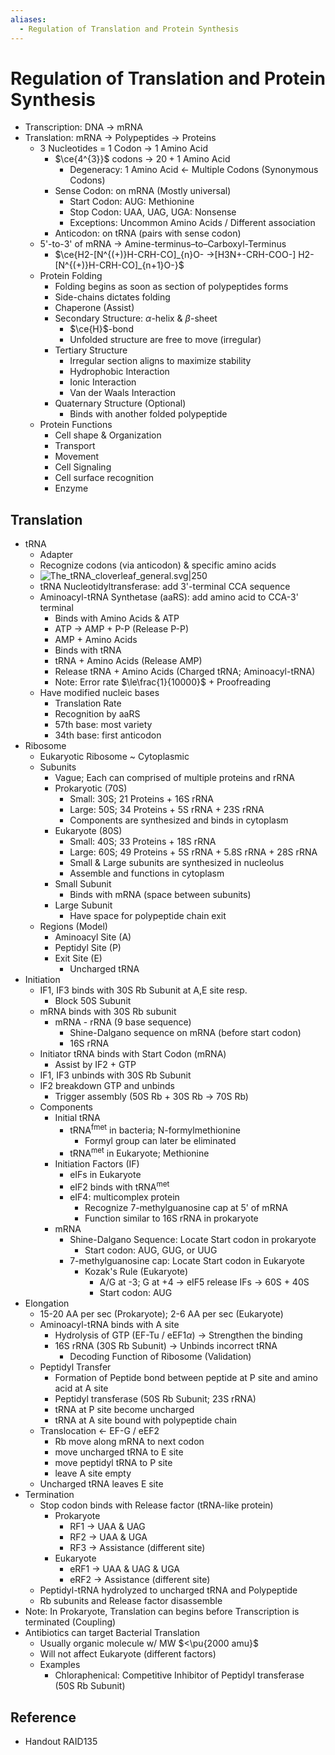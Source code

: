 ```yaml
---
aliases:
  - Regulation of Translation and Protein Synthesis
---
```


# Regulation of Translation and Protein Synthesis

- Transcription: DNA → mRNA
- Translation: mRNA → Polypeptides → Proteins
	- 3 Nucleotides = 1 Codon → 1 Amino Acid
		- $\ce{4^{3}}$ codons → $20+1$ Amino Acid
			- Degeneracy: 1 Amino Acid ← Multiple Codons (Synonymous Codons)
		- Sense Codon: on mRNA (Mostly universal)
			- Start Codon: AUG: Methionine
			- Stop Codon: UAA, UAG, UGA: Nonsense
			- Exceptions: Uncommon Amino Acids / Different association
		- Anticodon: on tRNA (pairs with sense codon)
	- 5'-to-3' of mRNA → Amine-terminus–to–Carboxyl-Terminus
		- $\ce{H2-[N^{(+)}H-CRH-CO]_{n}O- ->[H3N+-CRH-COO-] H2-[N^{(+)}H-CRH-CO]_{n+1}O-}$
	- Protein Folding
		- Folding begins as soon as section of polypeptides forms
		- Side-chains dictates folding
		- Chaperone (Assist)
		- Secondary Structure: $\alpha$-helix & $\beta$-sheet
			- $\ce{H}$-bond
			- Unfolded structure are free to move (irregular)
		- Tertiary Structure
			- Irregular section aligns to maximize stability
			- Hydrophobic Interaction
			- Ionic Interaction
			- Van der Waals Interaction
		- Quaternary Structure (Optional)
			- Binds with another folded polypeptide
	- Protein Functions
		- Cell shape & Organization
		- Transport
		- Movement
		- Cell Signaling
		- Cell surface recognition
		- Enzyme

## Translation

- tRNA
	- Adapter
	- Recognize codons (via anticodon) & specific amino acids
	- ![The\_tRNA\_cloverleaf\_general.svg|250](https://upload.wikimedia.org/wikipedia/commons/a/ae/The_tRNA_cloverleaf_general.svg)
	- tRNA Nucleotidyltransferase: add 3'-terminal CCA sequence
	- Aminoacyl-tRNA Synthetase (aaRS): add amino acid to CCA-3' terminal
		- Binds with Amino Acids & ATP
		- ATP → AMP + P-P (Release P-P)
		- AMP + Amino Acids
		- Binds with tRNA
		- tRNA + Amino Acids (Release AMP)
		- Release tRNA + Amino Acids (Charged tRNA; Aminoacyl-tRNA)
		- Note: Error rate $\le\frac{1}{10000}$ + Proofreading
	- Have modified nucleic bases
		- Translation Rate
		- Recognition by aaRS
		- 57th base: most variety
		- 34th base: first anticodon
- Ribosome
	- Eukaryotic Ribosome ~ Cytoplasmic
	- Subunits
		- Vague; Each can comprised of multiple proteins and rRNA
		- Prokaryotic (70S)
			- Small: 30S; 21 Proteins + 16S rRNA
			- Large: 50S; 34 Proteins + 5S rRNA + 23S rRNA
			- Components are synthesized and binds in cytoplasm
		- Eukaryote (80S)
			- Small: 40S; 33 Proteins + 18S rRNA
			- Large: 60S; 49 Proteins + 5S rRNA + 5.8S rRNA + 28S rRNA
			- Small & Large subunits are synthesized in nucleolus
			- Assemble and functions in cytoplasm
		- Small Subunit
			- Binds with mRNA (space between subunits)
		- Large Subunit
			- Have space for polypeptide chain exit
	- Regions (Model)
		- Aminoacyl Site (A)
		- Peptidyl Site (P)
		- Exit Site (E)
			- Uncharged tRNA
- Initiation
	- IF1, IF3 binds with 30S Rb Subunit at A,E site resp.
		- Block 50S Subunit
	- mRNA binds with 30S Rb subunit
		- mRNA - rRNA (9 base sequence)
			- Shine-Dalgano sequence on mRNA (before start codon)
			- 16S rRNA
	- Initiator tRNA binds with Start Codon (mRNA)
		- Assist by IF2 + GTP
	- IF1, IF3 unbinds with 30S Rb Subunit
	- IF2 breakdown GTP and unbinds
		- Trigger assembly (50S Rb + 30S Rb → 70S Rb)
	- Components
		- Initial tRNA
			- tRNA<sup>fmet</sup> in bacteria; N-formylmethionine
				- Formyl group can later be eliminated
			- tRNA<sup>met</sup> in Eukaryote; Methionine
		- Initiation Factors (IF)
			- eIFs in Eukaryote
			- eIF2 binds with tRNA<sup>met</sup>
			- eIF4: multicomplex protein
				- Recognize 7-methylguanosine cap at 5' of mRNA
				- Function similar to 16S rRNA in prokaryote
		- mRNA
			- Shine-Dalgano Sequence: Locate Start codon in prokaryote
				- Start codon: AUG, GUG, or UUG
			- 7-methylguanosine cap: Locate Start codon in Eukaryote
				- Kozak's Rule (Eukaryote)
					- A/G at -3; G at +4 → eIF5 release IFs → 60S + 40S
					- Start codon: AUG
- Elongation
	- 15-20 AA per sec (Prokaryote); 2-6 AA per sec (Eukaryote)
	- Aminoacyl-tRNA binds with A site
		- Hydrolysis of GTP (EF-Tu / eEF1$\alpha$) → Strengthen the binding
		- 16S rRNA (30S Rb Subunit) → Unbinds incorrect tRNA
			- Decoding Function of Ribosome (Validation)
	- Peptidyl Transfer
		- Formation of Peptide bond between peptide at P site and amino acid at A site
		- Peptidyl transferase (50S Rb Subunit; 23S rRNA)
		- tRNA at P site become uncharged
		- tRNA at A site bound with polypeptide chain
	- Translocation ← EF-G / eEF2
		- Rb move along mRNA to next codon
		- move uncharged tRNA to E site
		- move peptidyl tRNA to P site
		- leave A site empty
	- Uncharged tRNA leaves E site
- Termination
	- Stop codon binds with Release factor (tRNA-like protein)
		- Prokaryote
			- RF1 → UAA & UAG
			- RF2 → UAA & UGA
			- RF3 → Assistance (different site)
		- Eukaryote
			- eRF1 → UAA & UAG & UGA
			- eRF2 → Assistance (different site)
	- Peptidyl-tRNA hydrolyzed to uncharged tRNA and Polypeptide
	- Rb subunits and Release factor disassemble
- Note: In Prokaryote, Translation can begins before Transcription is terminated (Coupling)
- Antibiotics can target Bacterial Translation
	- Usually organic molecule w/ MW $<\pu{2000 amu}$
	- Will not affect Eukaryote (different factors)
	- Examples
		- Chloraphenical: Competitive Inhibitor of Peptidyl transferase (50S Rb Subunit)

## Reference

- Handout RAID135
